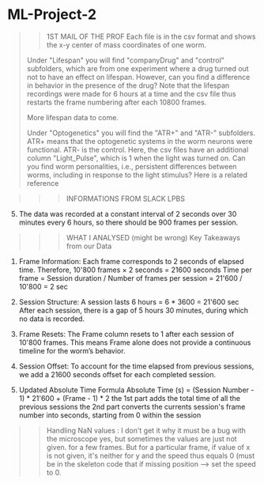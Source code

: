 # ML-Project-2

>>1ST MAIL OF THE PROF
> Each file is in the csv format and shows the x-y center of mass coordinates of one worm.
>
> Under "Lifespan" you will find "companyDrug" and "control" subfolders, which are from one experiment where a drug turned out not to have an effect on lifespan. However, can you find a difference in behavior in the presence of the drug? Note that the lifespan recordings were made for 6 hours at a time and the csv file thus restarts the frame numbering after each 10800 frames.
>
> More lifespan data to come.
>
> Under "Optogenetics" you will find the "ATR+" and "ATR-" subfolders. ATR+ means that the optogenetic systems in the worm neurons were functional. ATR- is the control. Here, the csv files have an additional column "Light_Pulse", which is 1 when the light was turned on. Can you find worm personalities, i.e., persistent differences between worms, including in response to the light stimulus? Here is a related reference


>>>INFORMATIONS FROM SLACK LPBS
5) The data was recorded at a constant interval of 2 seconds over 30 minutes every 6 hours, so there should be 900 frames per session.


>>> WHAT I ANALYSED (might be wrong)
Key Takeaways from our Data 

1.  Frame Information:
    Each frame corresponds to 2 seconds of elapsed time.
    Therefore, 10'800 frames × 2 seconds = 21600 seconds 
    Time per frame = Session duration / Number of frames per session = 21'600 / 10'800 = 2 sec

2.  Session Structure:
    A session lasts 6 hours = 6 * 3600 = 21'600 sec
    After each session, there is a gap of 5 hours 30 minutes, during which no data is recorded.

3.  Frame Resets:
    The Frame column resets to 1 after each session of 10'800 frames.
    This means Frame alone does not provide a continuous timeline for the worm’s behavior.

4.  Session Offset:
    To account for the time elapsed from previous sessions, we add a 21600 seconds offset for each completed session.

5.  Updated Absolute Time Formula
    Absolute Time (s) = (Session Number - 1) * 21'600 + (Frame - 1) * 2
    the 1st part adds the total time of all the previous sessions
    the 2nd part converts the currents session's frame number into seconds, starting from 0 within the session


>> Handling NaN values :
I don't get it why it must be a bug with the microscope yes, but sometimes the values are just not given. for a few frames. But for a particular frame, if value of x is not given, it's neither for y and the speed thus equals 0 (must be in the skeleton code that if missing position --> set the speed to 0.